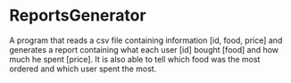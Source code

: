 # ReportsGenerator

A program that reads a csv file containing information [id, food, price] and generates a report containing what each user [id] bought [food] and how much he spent [price]. It is also able to tell which food was the most ordered and which user spent the most.